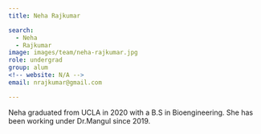 ```yaml
---
title: Neha Rajkumar

search:
  - Neha
  - Rajkumar
image: images/team/neha-rajkumar.jpg
role: undergrad
group: alum
<!-- website: N/A -->
email: nrajkumar@gmail.com 

---
```


Neha graduated from UCLA in 2020 with a B.S in Bioengineering. She has been working under Dr.Mangul since 2019. 
	
